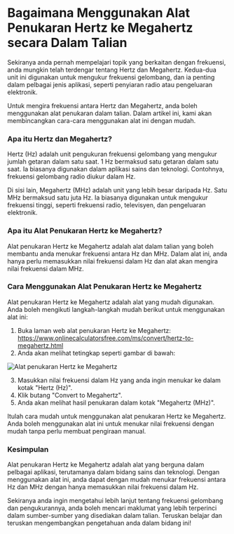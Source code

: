 Bagaimana Menggunakan Alat Penukaran Hertz ke Megahertz secara Dalam Talian
===========================================================================

Sekiranya anda pernah mempelajari topik yang berkaitan dengan frekuensi, anda mungkin telah terdengar tentang Hertz dan Megahertz. Kedua-dua unit ini digunakan untuk mengukur frekuensi gelombang, dan ia penting dalam pelbagai jenis aplikasi, seperti penyiaran radio atau pengeluaran elektronik.

Untuk mengira frekuensi antara Hertz dan Megahertz, anda boleh menggunakan alat penukaran dalam talian. Dalam artikel ini, kami akan membincangkan cara-cara menggunakan alat ini dengan mudah.

### Apa itu Hertz dan Megahertz?

Hertz (Hz) adalah unit pengukuran frekuensi gelombang yang mengukur jumlah getaran dalam satu saat. 1 Hz bermaksud satu getaran dalam satu saat. Ia biasanya digunakan dalam aplikasi sains dan teknologi. Contohnya, frekuensi gelombang radio diukur dalam Hz.

Di sisi lain, Megahertz (MHz) adalah unit yang lebih besar daripada Hz. Satu MHz bermaksud satu juta Hz. Ia biasanya digunakan untuk mengukur frekuensi tinggi, seperti frekuensi radio, televisyen, dan pengeluaran elektronik.

### Apa itu Alat Penukaran Hertz ke Megahertz?

Alat penukaran Hertz ke Megahertz adalah alat dalam talian yang boleh membantu anda menukar frekuensi antara Hz dan MHz. Dalam alat ini, anda hanya perlu memasukkan nilai frekuensi dalam Hz dan alat akan mengira nilai frekuensi dalam MHz.

### Cara Menggunakan Alat Penukaran Hertz ke Megahertz

Alat penukaran Hertz ke Megahertz adalah alat yang mudah digunakan. Anda boleh mengikuti langkah-langkah mudah berikut untuk menggunakan alat ini:

1. Buka laman web alat penukaran Hertz ke Megahertz: <https://www.onlinecalculatorsfree.com/ms/convert/hertz-to-megahertz.html>
2. Anda akan melihat tetingkap seperti gambar di bawah:

![Alat penukaran Hertz ke Megahertz](https://www.onlinecalculatorsfree.com/images/ms/convert/hertz-to-megahertz.gif)

3. Masukkan nilai frekuensi dalam Hz yang anda ingin menukar ke dalam kotak "Hertz (Hz)".
4. Klik butang "Convert to Megahertz".
5. Anda akan melihat hasil penukaran dalam kotak "Megahertz (MHz)".

Itulah cara mudah untuk menggunakan alat penukaran Hertz ke Megahertz. Anda boleh menggunakan alat ini untuk menukar nilai frekuensi dengan mudah tanpa perlu membuat pengiraan manual.

### Kesimpulan

Alat penukaran Hertz ke Megahertz adalah alat yang berguna dalam pelbagai aplikasi, terutamanya dalam bidang sains dan teknologi. Dengan menggunakan alat ini, anda dapat dengan mudah menukar frekuensi antara Hz dan MHz dengan hanya memasukkan nilai frekuensi dalam Hz.

Sekiranya anda ingin mengetahui lebih lanjut tentang frekuensi gelombang dan pengukurannya, anda boleh mencari maklumat yang lebih terperinci dalam sumber-sumber yang disediakan dalam talian. Teruskan belajar dan teruskan mengembangkan pengetahuan anda dalam bidang ini!